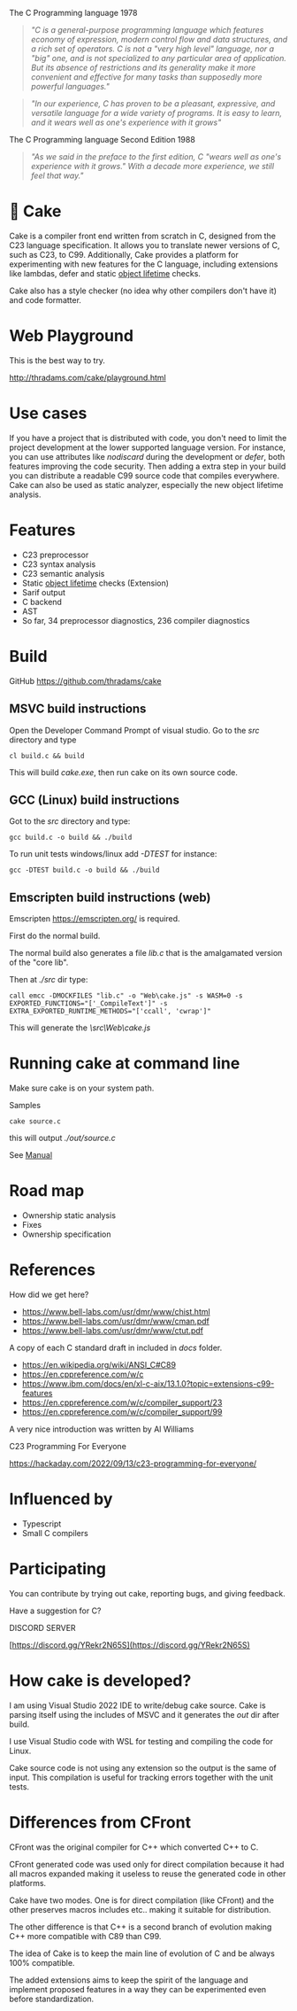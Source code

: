 
The C Programming language 1978

> _"C is a general-purpose programming language which features economy of expression, modern control flow and data structures, and a rich set of operators. C is not a "very high level" language, nor a "big" one, and is not specialized to any particular area of application. But its absence of restrictions and its generality make it more convenient and effective for many tasks than supposedly more powerful languages."_

> _"In our experience, C has proven to be a pleasant, expressive, and versatile language for a wide variety of programs. It is easy to learn, and it wears well as one's experience with it grows"_

The C Programming language Second Edition 1988

> _"As we said in the preface to the first edition, C "wears well as one's experience with it grows." With a decade more experience, we still feel that way."_


# 🍰 Cake

Cake is a compiler front end written from scratch in C, designed from the C23 language specification.
It allows you to translate newer versions of C, such as C23, to C99. Additionally, Cake provides a platform 
for experimenting with new features for the C language, including extensions like lambdas, defer and static [object lifetime](ownership.html) checks.

Cake also has a style checker (no idea why other compilers don't have it) and code formatter.

# Web Playground

This is the best way to try.

http://thradams.com/cake/playground.html

# Use cases

If you have a project that is distributed with code, you don't need to limit the project development at the lower supported language version.  For instance, you can use attributes like *nodiscard* during the development or *defer*, both features 
improving the code security. Then adding a extra step in your build you can distribute a readable C99 source code that compiles everywhere.
Cake can also be used as static analyzer, especially the new object lifetime analysis.

# Features

* C23 preprocessor
* C23 syntax analysis
* C23 semantic analysis
* Static [object lifetime](ownership.html) checks (Extension)
* Sarif output
* C backend
* AST 
* So far, 34 preprocessor diagnostics, 236 compiler diagnostics


# Build

GitHub 
https://github.com/thradams/cake

## MSVC build instructions
Open the Developer Command Prompt of visual studio. Go to the *src* directory and type

```
cl build.c && build
```

This will build *cake.exe*, then run cake on its own source code.


## GCC (Linux) build instructions
Got to the *src* directory and type:

```
gcc build.c -o build && ./build
```

To run unit tests windows/linux add *-DTEST* for instance:

```
gcc -DTEST build.c -o build && ./build
```

## Emscripten build instructions (web)

Emscripten https://emscripten.org/  is required. 

First do the normal build. 

The normal build also generates a file *lib.c* that is the amalgamated  version of the "core lib".

Then at _./src_ dir type:

```
call emcc -DMOCKFILES "lib.c" -o "Web\cake.js" -s WASM=0 -s EXPORTED_FUNCTIONS="['_CompileText']" -s EXTRA_EXPORTED_RUNTIME_METHODS="['ccall', 'cwrap']"
```

This will generate the *\src\Web\cake.js*


# Running cake at command line

Make sure cake is on your system path.

Samples

```
cake source.c
```

this will output *./out/source.c*

See [Manual](manual.html)



# Road map

* Ownership static analysis
* Fixes
* Ownership specification
 
# References

How did we get here?
 
 * https://www.bell-labs.com/usr/dmr/www/chist.html
 * https://www.bell-labs.com/usr/dmr/www/cman.pdf
 * https://www.bell-labs.com/usr/dmr/www/ctut.pdf


 A copy of each C standard draft in included in *docs* folder.

 * https://en.wikipedia.org/wiki/ANSI_C#C89
 * https://en.cppreference.com/w/c
 * https://www.ibm.com/docs/en/xl-c-aix/13.1.0?topic=extensions-c99-features
 * https://en.cppreference.com/w/c/compiler_support/23
 * https://en.cppreference.com/w/c/compiler_support/99
	
A very nice introduction was written by Al Williams

C23 Programming For Everyone

https://hackaday.com/2022/09/13/c23-programming-for-everyone/


# Influenced by

* Typescript
* Small C compilers

# Participating

You can contribute by trying out cake, reporting bugs, and giving feedback.

Have a suggestion for C?
  
DISCORD SERVER

[https://discord.gg/YRekr2N65S](https://discord.gg/YRekr2N65S)


# How cake is developed?

I am using Visual Studio 2022 IDE to write/debug cake source. Cake is parsing itself using
the includes of MSVC and it generates the *out* dir after build. 

I use Visual Studio code with WSL for testing and compiling the code for Linux.

Cake source code is not using any extension so the output is the same of input. 
This compilation is useful for tracking errors together with the unit tests.

# Differences  from CFront

CFront was the original compiler for C++ which converted C++ to C. 

CFront generated code was used only for direct compilation because it
had all macros expanded making it useless to reuse the generated code in 
other platforms.

Cake have two modes. One is for direct compilation (like CFront) and the other
preserves macros includes etc.. making it suitable for distribution.

The other difference is that C++ is a second branch of evolution making C++ more
compatible with C89 than C99.

The idea of Cake is to keep the main line of evolution of C and be always 100% 
compatible.

The added extensions aims to keep the spirit of the language and implement proposed 
features in a way they can be experimented even before standardization.



 
 
  
 



